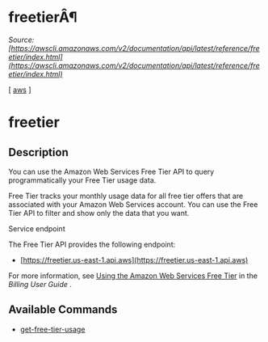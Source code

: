 # freetierÂ¶

*Source: [https://awscli.amazonaws.com/v2/documentation/api/latest/reference/freetier/index.html](https://awscli.amazonaws.com/v2/documentation/api/latest/reference/freetier/index.html)*

[ [aws](https://awscli.amazonaws.com/v2/documentation/api/latest/reference/index.html#cli-aws) ]

# freetier

## Description

You can use the Amazon Web Services Free Tier API to query programmatically your Free Tier usage data.

Free Tier tracks your monthly usage data for all free tier offers that are associated with your Amazon Web Services account. You can use the Free Tier API to filter and show only the data that you want.

Service endpoint

The Free Tier API provides the following endpoint:

- [https://freetier.us-east-1.api.aws](https://freetier.us-east-1.api.aws)

For more information, see [Using the Amazon Web Services Free Tier](https://docs.aws.amazon.com/awsaccountbilling/latest/aboutv2/billing-free-tier.html) in the *Billing User Guide* .

## Available Commands

- [get-free-tier-usage](https://awscli.amazonaws.com/v2/documentation/api/latest/reference/freetier/get-free-tier-usage.html)